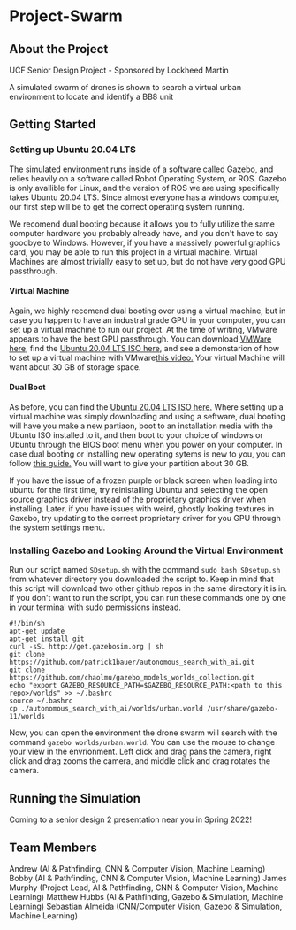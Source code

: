 # Project-Swarm

## About the Project

UCF Senior Design Project - Sponsored by Lockheed Martin

A simulated swarm of drones is shown to search a virtual urban environment to locate and identify a BB8 unit

## Getting Started

### Setting up Ubuntu 20.04 LTS

The simulated environment runs inside of a software called Gazebo, and relies heavily on a software called Robot Operating System, or ROS. Gazebo is only availible for Linux, and the version of ROS we are using specifically takes Ubuntu 20.04 LTS. Since almost everyone has a windows computer, our first step will be to get the correct operating system running. 

We recomend dual booting because it allows you to fully utilize the same computer hardware you probably already have, and you don't have to say goodbye to Windows. However, if you have a massively powerful graphics card, you may be able to run this project in a virtual machine. Virtual Machines are almost trivially easy to set up, but do not have very good GPU passthrough.

#### Virtual Machine

Again, we highly recomend dual booting over using a virtual machine, but in case you happen to have an industral grade GPU in your computer, you can set up a virtual machine to run our project. At the time of writing, VMware appears to have the best GPU passthrough. You can download [VMWare here](https://www.vmware.com/products/workstation-player/workstation-player-evaluation.html), find the [Ubuntu 20.04 LTS ISO here](https://ubuntu.com/download/desktop), and see a demonstarion of how to set up a virtual machine with VMware[this video.](https://youtu.be/BZE6WhOa7GM?t=119) Your virtual Machine will want about 30 GB of storage space. 

#### Dual Boot

As before, you can find the [Ubuntu 20.04 LTS ISO here.](https://ubuntu.com/download/desktop) Where setting up a virtual machine was simply downloading and using a seftware, dual booting will have you make a new partiaon, boot to an installation media with the Ubuntu ISO installed to it, and then boot to your choice of windows or Ubuntu through the BIOS boot menu when you power on your computer. In case dual booting or installing new operating sytems is new to you, you can follow [this guide.](https://youtu.be/CWQMYN12QD0) You will want to give your partition about 30 GB.

If you have the issue of a frozen purple or black screen when loading into ubuntu for the first time, try reinistalling Ubuntu and selecting the open source graphics driver instead of the proprietary graphics driver when installing. Later, if you have issues with weird, ghostly looking textures in Gaxebo, try updating to the correct proprietary driver for you GPU through the system settings menu. 

### Installing Gazebo and Looking Around the Virtual Environment

Run our script named `SDsetup.sh` with the command `sudo bash SDsetup.sh` from whatever directory you downloaded the script to. Keep in mind that this script will download two other github repos in the same directory it is in. If you don't want to run the script, you can run these commands one by one in your terminal with sudo permissions instead.

```
#!/bin/sh
apt-get update
apt-get install git
curl -sSL http://get.gazebosim.org | sh
git clone https://github.com/patrick1bauer/autonomous_search_with_ai.git
git clone https://github.com/chaolmu/gazebo_models_worlds_collection.git
echo "export GAZEBO_RESOURCE_PATH=$GAZEBO_RESOURCE_PATH:<path to this repo>/worlds" >> ~/.bashrc
source ~/.bashrc
cp ./autonomous_search_with_ai/worlds/urban.world /usr/share/gazebo-11/worlds
```

Now, you can open the environment the drone swarm will search with the command `gazebo worlds/urban.world`. You can use the mouse to change your view in the envrionment. Left click and drag pans the camera, right click and drag zooms the camera, and middle click and drag rotates the camera.

## Running the Simulation

Coming to a senior design 2 presentation near you in Spring 2022!

## Team Members

Andrew (AI & Pathfinding, CNN & Computer Vision, Machine Learning)
Bobby (AI & Pathfinding, CNN & Computer Vision, Machine Learning)
James Murphy (Project Lead, AI & Pathfinding, CNN & Computer Vision, Machine Learning)
Matthew Hubbs (AI & Pathfinding, Gazebo & Simulation, Machine Learning)
Sebastian Almeida (CNN/Computer Vision, Gazebo & Simulation, Machine Learning)
